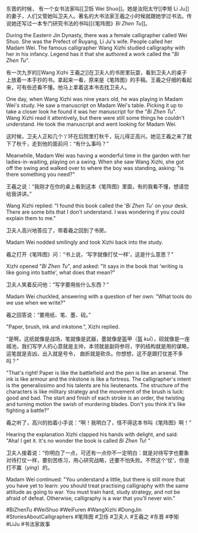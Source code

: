 
东晋的时候， 有一个女书法家叫[[卫铄 Wei Shuo]]。她是汝阳太守[[李矩 Li Ju]]的妻子，人们又管她叫卫夫人。著名的大书法家王羲之小时候就跟她学过书法。传说她还写过一本专门研究书法的书叫[[《笔阵图》*Bi Zhen Tu*]]。 

During the Eastern Jin Dynasty, there was a female calligrapher called Wei Shuo. She was the Prefect of Ruyang, Li Ju's wife. People called her Madam Wei. The famous calligrapher Wang Xizhi studied calligraphy with her in his infancy. Legend has it that she authored a work called the "*Bi Zhen Tu*". 

有一次九岁的[[Wang Xizhi 王羲之]]在卫夫人的书房里玩耍，看到卫夫人的桌子上放着一本手抄的书。拿起来一看，原来是《笔阵图》的手稿。王羲之仔细的看起来，可有些还看不懂。他马上拿着这本书去找卫夫人。

One day, when Wang Xizhi was nine years old, he was playing in Madam Wei's study. He saw a manuscript on Madam Wei's table. Picking it up to take a closer look he found it was her manuscript for the "*Bi Zhen Tu*". Wang Xizhi read it attentively, but there were still some things he couldn't understand. He took the manuscript and went looking for Madam Wei.

这时候，卫夫人正和几个丫环在后院里打秋千，玩儿得正高兴。她见王羲之来了就下了秋千，走到他的面前问：“有什么事吗？”

Meanwhile, Madam Wei was having a wonderful time in the garden with her ladies-in-waiting, playing on a swing. When she saw Wang Xizhi, she got off the swing and walked over to where the boy was standing, asking: "is there something you need?"

王羲之说：“我刚才在你的桌上看到这本《笔阵图》里面，有的我看不懂，想请您给我讲讲。”

Wang Xizhi replied: "I found this book called the '*Bi Zhen Tu*' on your desk. There are some bits that I don't understand. I was wondering if you could explain them to me."

卫夫人高兴地答应了，带着羲之回到了书房。

Madam Wei nodded smilingly and took Xizhi back into the study.

羲之打开《笔阵图》问：“书上说，‘写字就像打仗一样’，这是什么意思？”

Xizhi opened "*Bi Zhen Tu*", and asked: "It says in the book that 'writing is like going into battle', what does that mean?"

卫夫人笑着反问他：“写字要用些什么东西？”

Madam Wei chuckled, answering with a question of her own: "What tools do we use when we write?"

羲之回答说：“要用纸、笔、墨、砚。”

"Paper, brush, ink and inkstone.", Xizhi replied.

“是啊，这纸就像是战场，笔就像是武器，墨就像是盔甲（盔 *kuī*），砚就像是一座城池，我们写字人的心意就是主帅，本领就是副将参将，字的结构就是用的谋略，运笔就是吉凶，出入就是号令， 曲折就是砍杀。你想想，这不是跟打仗差不多吗？”

"That's right! Paper is like the battlefield and the pen is like an arsenal. The ink is like armour and the inkstone is like a fortress. The calligrapher's intent is the generalissimo and his talents are his lieutenants. The structure of the characters is like military strategy and the movement of the brush is luck: good and bad. The start and finish of each stroke is an order, the twisting and turning motion the swish of murdering blades. Don't you think it's like fighting a battle?"

羲之听了，高兴的拍着小手说：“啊！我明白了，怪不得这本书叫《笔阵图》啊！”

Hearing the explanation Xizhi clapped his hands with delight, and said: "Aha! I get it. It's no wonder the book is called *Bi Zhen Tu*! "

卫夫人接着说：“你明白了一点，可还有一点你不一定明白：就是对待写字也要象对待打仗一样，要刻苦练习，用心研究战略，还要不怕失败。不然这个’仗‘，你是打不赢（*yíng*）的。

Madam Wei continued: "You understand a little, but there is still more that you have yet to learn: you should treat practising calligraphy with the same attitude as going to war. You must train hard, study strategy, and not be afraid of defeat. Otherwise, calligraphy is a war that you'll never win."

#BiZhenTu #WeiShuo #WeiFuren #WangXizhi #DongJin #StoriesAboutCalligraphers #笔阵图 #卫烁 #卫夫人 #王羲之 #东晋 #李矩 #LiJu #书法家故事 